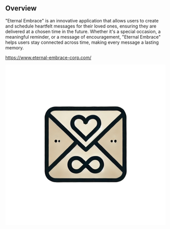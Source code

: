 ## Overview

"Eternal Embrace" is an innovative application that allows users to create and schedule heartfelt messages for their loved ones, ensuring they are delivered at a chosen time in the future. Whether it's a special occasion, a meaningful reminder, or a message of encouragement, "Eternal Embrace" helps users stay connected across time, making every message a lasting memory.

https://www.eternal-embrace-corp.com/

![eternal_embrace_v1.png](public/eternal_embrace_v1.png)
